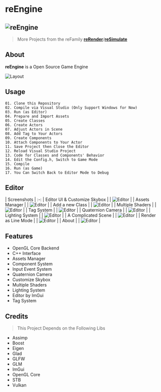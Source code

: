 # reEngine
![reEngine](readMe/reEngine.png)
---

> More Projects from the reFamily [**reRender**](https://github.com/GZhonghui/reRender)/[**reSimulate**](https://github.com/GZhonghui/reSimulate)

## About
**reEngine** is a Open Source Game Engine

![Layout](readMe/Layout.png)

## Usage
```
01. Clone this Repository
02. Compile via Visual Studio (Only Support Windows for Now)
03. Run (as Editor)
04. Prepare and Import Assets
05. Create Classes
06. Create Actors
07. Adjust Actors in Scene
08. Add Tag to Your Actors
09. Create Components
10. Attach Components to Your Actor
11. Save Project then Close the Editor
12. Reload Visual Studio Project
13. Code for Classes and Components' Behavior
14. Edit the Config.h, Switch to Game Mode
15. Compile
16. Run (as Game)
17. You Can Switch Back to Editor Mode to Debug
```

## Editor
| Screenshots |
:-:
| Editor UI & Customize Skybox |
| ![Editor](readMe/Editor_01.gif) |
| Assets Manager |
| ![Editor](readMe/Editor_02.gif) |
| Add a new Class |
| ![Editor](readMe/Editor_03.gif) |
| Multiple Shaders |
| ![Editor](readMe/Editor_04.gif) |
| Tag System |
| ![Editor](readMe/Editor_05.gif) |
| Quaternion Camera |
| ![Editor](readMe/Editor_06.gif) |
| Lighting System |
| ![Editor](readMe/Editor_07.gif) |
| A Complicated Scene |
| ![Editor](readMe/Editor_08.gif) |
| Render as Line Mode |
| ![Editor](readMe/Editor_09.png) |
| About |
| ![Editor](readMe/Editor_10.png) |

## Features
- OpenGL Core Backend
- C++ Interface
- Assets Manager
- Component System
- Input Event System
- Quaternion Camera
- Customize Skybox
- Multiple Shaders
- Lighting System
- Editor by ImGui
- Tag System

## Credits
> This Project Depends on the Following Libs
* Assimp
* Boost
* Eigen
* Glad
* GLFW
* GLM
* ImGui
* OpenGL Core
* STB
* Vulkan
